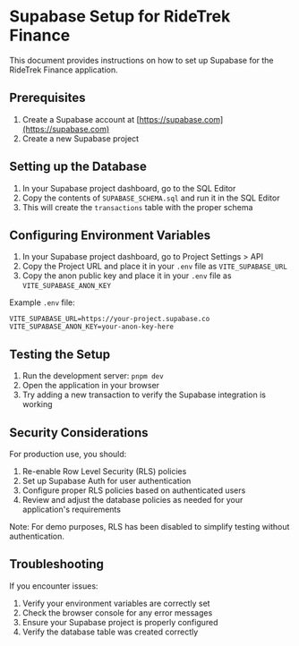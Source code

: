 # Supabase Setup for RideTrek Finance

This document provides instructions on how to set up Supabase for the RideTrek Finance application.

## Prerequisites

1. Create a Supabase account at [https://supabase.com](https://supabase.com)
2. Create a new Supabase project

## Setting up the Database

1. In your Supabase project dashboard, go to the SQL Editor
2. Copy the contents of `SUPABASE_SCHEMA.sql` and run it in the SQL Editor
3. This will create the `transactions` table with the proper schema

## Configuring Environment Variables

1. In your Supabase project dashboard, go to Project Settings > API
2. Copy the Project URL and place it in your `.env` file as `VITE_SUPABASE_URL`
3. Copy the anon public key and place it in your `.env` file as `VITE_SUPABASE_ANON_KEY`

Example `.env` file:
```
VITE_SUPABASE_URL=https://your-project.supabase.co
VITE_SUPABASE_ANON_KEY=your-anon-key-here
```

## Testing the Setup

1. Run the development server: `pnpm dev`
2. Open the application in your browser
3. Try adding a new transaction to verify the Supabase integration is working

## Security Considerations

For production use, you should:
1. Re-enable Row Level Security (RLS) policies
2. Set up Supabase Auth for user authentication
3. Configure proper RLS policies based on authenticated users
4. Review and adjust the database policies as needed for your application's requirements

Note: For demo purposes, RLS has been disabled to simplify testing without authentication.

## Troubleshooting

If you encounter issues:
1. Verify your environment variables are correctly set
2. Check the browser console for any error messages
3. Ensure your Supabase project is properly configured
4. Verify the database table was created correctly
